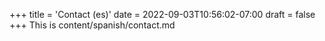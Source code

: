 +++
title = 'Contact (es)'
date = 2022-09-03T10:56:02-07:00
draft = false
+++
This is content/spanish/contact.md
